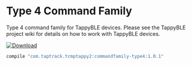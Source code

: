 # Type 4 Command Family
Type 4 command family for TappyBLE devices. Please see the TappyBLE project wiki for details on how
to work with TappyBLE devices.

[ ![Download](https://api.bintray.com/packages/taptrack/maven/commandfamily-type4-2/images/download.svg) ](https://bintray.com/taptrack/maven/commandfamily-type4-2/_latestVersion)

```groovy
compile "com.taptrack.tcmptappy2:commandfamily-type4:1.0.1"
```

